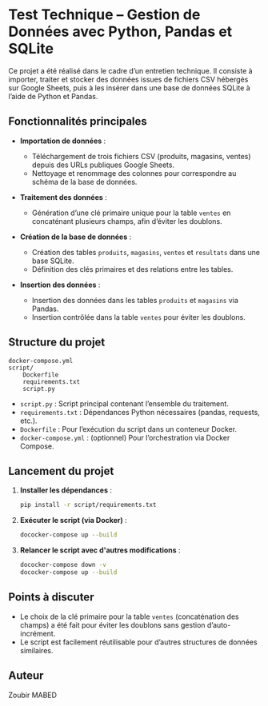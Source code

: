 # Test Technique – Gestion de Données avec Python, Pandas et SQLite

Ce projet a été réalisé dans le cadre d’un entretien technique. Il consiste à importer, traiter et stocker des données issues de fichiers CSV hébergés sur Google Sheets, puis à les insérer dans une base de données SQLite à l’aide de Python et Pandas.

## Fonctionnalités principales

- **Importation de données** :
  - Téléchargement de trois fichiers CSV (produits, magasins, ventes) depuis des URLs publiques Google Sheets.
  - Nettoyage et renommage des colonnes pour correspondre au schéma de la base de données.

- **Traitement des données** :
  - Génération d’une clé primaire unique pour la table `ventes` en concaténant plusieurs champs, afin d’éviter les doublons.

- **Création de la base de données** :
  - Création des tables `produits`, `magasins`, `ventes` et `resultats` dans une base SQLite.
  - Définition des clés primaires et des relations entre les tables.

- **Insertion des données** :
  - Insertion des données dans les tables `produits` et `magasins` via Pandas.
  - Insertion contrôlée dans la table `ventes` pour éviter les doublons.

## Structure du projet

```
docker-compose.yml
script/
    Dockerfile
    requirements.txt
    script.py
```

- `script.py` : Script principal contenant l’ensemble du traitement.
- `requirements.txt` : Dépendances Python nécessaires (pandas, requests, etc.).
- `Dockerfile` : Pour l’exécution du script dans un conteneur Docker.
- `docker-compose.yml` : (optionnel) Pour l’orchestration via Docker Compose.

## Lancement du projet

1. **Installer les dépendances** :
   ```bash
   pip install -r script/requirements.txt
   ```

2. **Exécuter le script (via Docker)** :
   ```bash
   dococker-compose up --build
   ```

2. **Relancer le script avec d'autres modifications** :
   ```bash
   dococker-compose down -v
   dococker-compose up --build
   ```

## Points à discuter

- Le choix de la clé primaire pour la table `ventes` (concaténation des champs) a été fait pour éviter les doublons sans gestion d’auto-incrément.
- Le script est facilement réutilisable pour d’autres structures de données similaires.

## Auteur

Zoubir MABED

